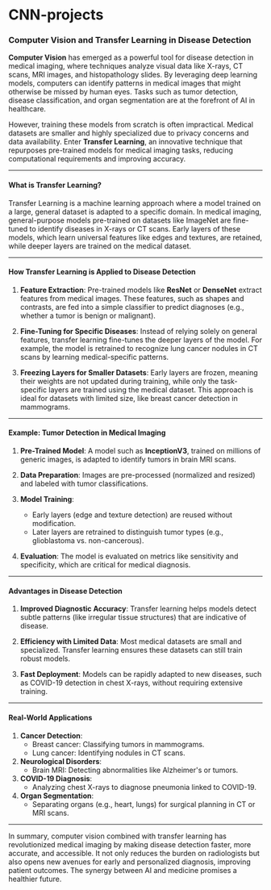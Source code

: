 # CNN-projects

### Computer Vision and Transfer Learning in Disease Detection

**Computer Vision** has emerged as a powerful tool for disease detection in medical imaging, where techniques analyze visual data like X-rays, CT scans, MRI images, and histopathology slides. By leveraging deep learning models, computers can identify patterns in medical images that might otherwise be missed by human eyes. Tasks such as tumor detection, disease classification, and organ segmentation are at the forefront of AI in healthcare.

However, training these models from scratch is often impractical. Medical datasets are smaller and highly specialized due to privacy concerns and data availability. Enter **Transfer Learning**, an innovative technique that repurposes pre-trained models for medical imaging tasks, reducing computational requirements and improving accuracy.

---

#### What is Transfer Learning?

Transfer Learning is a machine learning approach where a model trained on a large, general dataset is adapted to a specific domain. In medical imaging, general-purpose models pre-trained on datasets like ImageNet are fine-tuned to identify diseases in X-rays or CT scans. Early layers of these models, which learn universal features like edges and textures, are retained, while deeper layers are trained on the medical dataset.

---

#### How Transfer Learning is Applied to Disease Detection

1. **Feature Extraction**:
   Pre-trained models like **ResNet** or **DenseNet** extract features from medical images. These features, such as shapes and contrasts, are fed into a simple classifier to predict diagnoses (e.g., whether a tumor is benign or malignant).

2. **Fine-Tuning for Specific Diseases**:
   Instead of relying solely on general features, transfer learning fine-tunes the deeper layers of the model. For example, the model is retrained to recognize lung cancer nodules in CT scans by learning medical-specific patterns.

3. **Freezing Layers for Smaller Datasets**:
   Early layers are frozen, meaning their weights are not updated during training, while only the task-specific layers are trained using the medical dataset. This approach is ideal for datasets with limited size, like breast cancer detection in mammograms.

---

#### Example: Tumor Detection in Medical Imaging

1. **Pre-Trained Model**:
   A model such as **InceptionV3**, trained on millions of generic images, is adapted to identify tumors in brain MRI scans.

2. **Data Preparation**:
   Images are pre-processed (normalized and resized) and labeled with tumor classifications.

3. **Model Training**:
   - Early layers (edge and texture detection) are reused without modification.
   - Later layers are retrained to distinguish tumor types (e.g., glioblastoma vs. non-cancerous).

4. **Evaluation**:
   The model is evaluated on metrics like sensitivity and specificity, which are critical for medical diagnosis.

---

#### Advantages in Disease Detection

1. **Improved Diagnostic Accuracy**:
   Transfer learning helps models detect subtle patterns (like irregular tissue structures) that are indicative of disease.

2. **Efficiency with Limited Data**:
   Most medical datasets are small and specialized. Transfer learning ensures these datasets can still train robust models.

3. **Fast Deployment**:
   Models can be rapidly adapted to new diseases, such as COVID-19 detection in chest X-rays, without requiring extensive training.

---

#### Real-World Applications

1. **Cancer Detection**:
   - Breast cancer: Classifying tumors in mammograms.
   - Lung cancer: Identifying nodules in CT scans.
2. **Neurological Disorders**:
   - Brain MRI: Detecting abnormalities like Alzheimer's or tumors.
3. **COVID-19 Diagnosis**:
   - Analyzing chest X-rays to diagnose pneumonia linked to COVID-19.
4. **Organ Segmentation**:
   - Separating organs (e.g., heart, lungs) for surgical planning in CT or MRI scans.

---

In summary, computer vision combined with transfer learning has revolutionized medical imaging by making disease detection faster, more accurate, and accessible. It not only reduces the burden on radiologists but also opens new avenues for early and personalized diagnosis, improving patient outcomes. The synergy between AI and medicine promises a healthier future.
